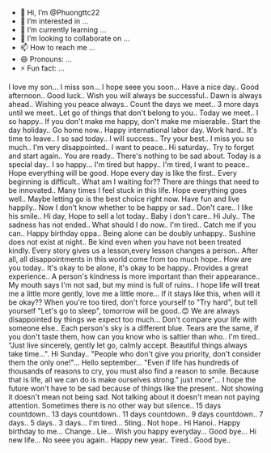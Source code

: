 - 👋 Hi, I’m @Phuongttc22
- 👀 I’m interested in ...
- 🌱 I’m currently learning ...
- 💞️ I’m looking to collaborate on ...
- 📫 How to reach me ...
- 😄 Pronouns: ...
- ⚡ Fun fact: ...

<!---
Phuongttc22/Phuongttc22 is a ✨ special ✨ repository because its `README.md` (this file) appears on your GitHub profile.
You can click the Preview link to take a look at your changes.
--->
I love my son...
I miss son...
I hope seee you soon...
Have a nice day..
Good afternoon..
Good luck..
Wish you will always be successful..
Dawn is always ahead..
Wishing you peace always..
Count the days we meet..
3 more days until we meet..
Let go of things that don't belong to you..
Today we meet..
I so happy..
If you don't make me happy, don't make me miserable..
Start the day holiday..
Go home now..
Happy international labor day.
Work hard..
It's time to leave..
I so sad today..
I will success..
Try your best..
I miss you so much..
I'm very disappointed..
I want to peace..
Hi saturday..
Try to forget and start again..
You are ready..
There's nothing to be sad about.
Today is a special day..
I so happy...
I'm tired but happy..
I'm tired, I want to peace..
Hope everything will be good.
Hope every day is like the first..
Every beginning is difficult..
What am I waiting for??
There are things that need to be innovated..
Many times I feel stuck in this life.
Hope everything goes well..
Maybe letting go is the best choice right now.
Have fun and live happily..
Now I don't know whether to be happy or sad..
Don't care..
I like his smile..
Hi day, Hope to sell a lot today..
Baby i don't care..
Hi July..
The sadness has not ended..
What should I do now..
I'm tired..
Catch me if you can..
Happy birthday oppa..
Being alone can be doubly unhappy..
Sushine does not exist at night..
Be kind even when you have not been treated kindly.
Every story gives us a lesson,every lesson changes a person..
After all, all disappointments in this world come from too much hope..
How are you today..
It's okay to be alone, it's okay to be happy..
Provides a great experience..
A person's kindness is more important than their appearance..
My mouth says I'm not sad, but my mind is full of ruins..
I hope life will treat me a little more gently, love me a little more...
If it stays like this, when will it be okay??
When you're too tired, don't force yourself to "Try hard", but tell yourself "Let's go to sleep", tomorrow will be good..😊
We are always disappointed by things we expect too much...
Don't compare your life with someone else.. Each person's sky is a different blue. Tears are the same, if you don't taste them, how can you know who is saltier than who..
I'm tired..
“Just live sincerely, gently let go, calmly accept. Beautiful things always take time...".
Hi Sunday..
"People who don't give you priority, don't consider them the only one!"...
Hello september...
"Even if life has hundreds of thousands of reasons to cry, you must also find a reason to smile. Because that is life, all we can do is make ourselves strong." just more"...
I hope the future won't have to be sad because of things like the present..
Not showing it doesn't mean not being sad. Not talking about it doesn't mean not paying attention. Sometimes there is no other way but silence..
15 days countdown..
13 days countdown..
11 days countdown..
9 days countdown..
7 days..
5 days..
3 days...
I'm tired...
5ting..
Not hope..
Hi Hanoi..
Happy birthday to me...
Change..
Lie...
Wish you happy everyday...
Good bye...
Hi new life...
No seee you again..
Happy new year..
Tired..
Good bye..
